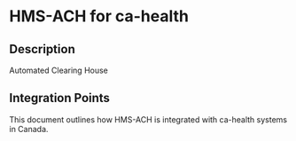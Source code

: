 # HMS-ACH for ca-health

## Description

Automated Clearing House

## Integration Points

This document outlines how HMS-ACH is integrated with ca-health systems in Canada.
